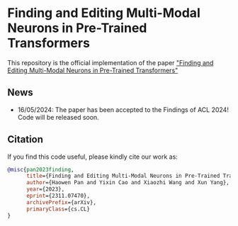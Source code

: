 # Finding and Editing Multi-Modal Neurons in Pre-Trained Transformers
This repository is the official implementation of the paper ["Finding and Editing Multi-Modal Neurons in Pre-Trained Transformers"](https://arxiv.org/abs/2311.07470)

## News
* 16/05/2024: The paper has been accepted to the Findings of ACL 2024! Code will be released soon.

## Citation
If you find this code useful, please kindly cite our work as:
```bibtex
@misc{pan2023finding,
      title={Finding and Editing Multi-Modal Neurons in Pre-Trained Transformer}, 
      author={Haowen Pan and Yixin Cao and Xiaozhi Wang and Xun Yang},
      year={2023},
      eprint={2311.07470},
      archivePrefix={arXiv},
      primaryClass={cs.CL}
}
```
